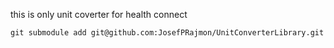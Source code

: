 this is only unit coverter for health connect
```
git submodule add git@github.com:JosefPRajmon/UnitConverterLibrary.git
```
